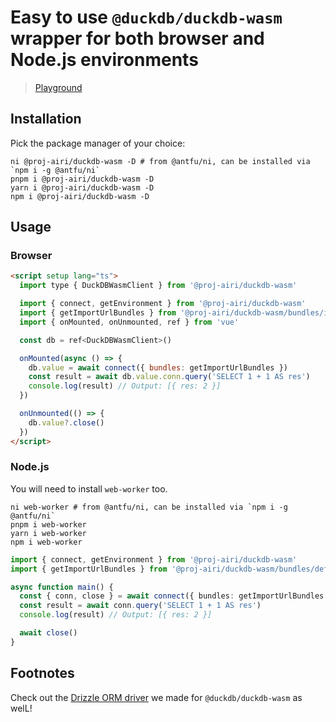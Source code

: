 # Easy to use `@duckdb/duckdb-wasm` wrapper for both browser and Node.js environments

> [Playground](https://drizzle-orm-duckdb-wasm.netlify.app/)

## Installation

Pick the package manager of your choice:

```shell
ni @proj-airi/duckdb-wasm -D # from @antfu/ni, can be installed via `npm i -g @antfu/ni`
pnpm i @proj-airi/duckdb-wasm -D
yarn i @proj-airi/duckdb-wasm -D
npm i @proj-airi/duckdb-wasm -D
```

## Usage

### Browser

```html
<script setup lang="ts">
  import type { DuckDBWasmClient } from '@proj-airi/duckdb-wasm'

  import { connect, getEnvironment } from '@proj-airi/duckdb-wasm'
  import { getImportUrlBundles } from '@proj-airi/duckdb-wasm/bundles/import-url-browser'
  import { onMounted, onUnmounted, ref } from 'vue'

  const db = ref<DuckDBWasmClient>()

  onMounted(async () => {
    db.value = await connect({ bundles: getImportUrlBundles })
    const result = await db.value.conn.query('SELECT 1 + 1 AS res')
    console.log(result) // Output: [{ res: 2 }]
  })

  onUnmounted(() => {
    db.value?.close()
  })
</script>
```

### Node.js

You will need to install `web-worker` too.

```shell
ni web-worker # from @antfu/ni, can be installed via `npm i -g @antfu/ni`
pnpm i web-worker
yarn i web-worker
npm i web-worker
```

```typescript
import { connect, getEnvironment } from '@proj-airi/duckdb-wasm'
import { getImportUrlBundles } from '@proj-airi/duckdb-wasm/bundles/default-node'

async function main() {
  const { conn, close } = await connect({ bundles: getImportUrlBundles })
  const result = await conn.query('SELECT 1 + 1 AS res')
  console.log(result) // Output: [{ res: 2 }]

  await close()
}
```

## Footnotes

Check out the [Drizzle ORM driver](https://github.com/moeru-ai/airi/blob/main/packages/drizzle-duckdb-wasm/README.md) we made for `@duckdb/duckdb-wasm` as welL!
